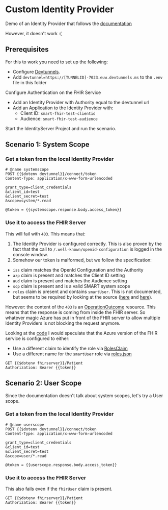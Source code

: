 # Custom Identity Provider
Demo of an Identity Provider that follows the [documentation](https://learn.microsoft.com/en-us/azure/healthcare-apis/fhir/configure-identity-providers)

However, it doesn't work :(

## Prerequisites
For this to work you need to set up the following:
- Configure [Devtunnels](https://learn.microsoft.com/en-us/azure/developer/dev-tunnels/).
- Add `devtunnel=https://[TUNNELID]-7023.euw.devtunnels.ms` to 
  the `.env` file in this folder

Configure Authentication on the FHIR Service
- Add an Identity Provider with Authority equal to the devtunnel url
- Add an Application to the Identity Provider with:
  - Client ID: `smart-fhir-test-clientid`
  - Audience: `smart-fhir-test-audience`

Start the IdentityServer Project and run the scenario.

## Scenario 1: System Scope
### Get a token from the local Identity Provider
```http
# @name systemscope 
POST {{$dotenv devtunnel}}/connect/token
Content-Type: application/x-www-form-urlencoded

grant_type=client_credentials
&client_id=test
&client_secret=test
&scope=system/*.read
```

```http
@token = {{systemscope.response.body.access_token}}
```

### Use it to access the FHIR Server
This will fail with `403`. This means that:
1. The Identity Provider is configured correctly. This is also proven by the
   fact that the call to `/.well-known/openid-configuration` is logged in the
   console window.
2. Somehow our token is malformed, but we follow the specification:
  - `iss` claim matches the OpenId Configuration and the Authority
  - `azp` claim is present and matches the Client ID setting
  - `aud` claim is present and matches the Audience setting
  - `scp` claim is present and is a valid SMART system scope
  - `roles` claim is present and contains `smartUser`. This is not documented,
    but seems to be required by looking at the source ([here][1] and [here][2]).

[1]: https://github.com/microsoft/fhir-server/blob/main/src/Microsoft.Health.Fhir.Core/Features/Security/Authorization/RoleBasedFhirAuthorizationService.cs
[2]: https://github.com/microsoft/fhir-server/blob/main/src/Microsoft.Health.Fhir.Shared.Web/roles.json

However: the content of the `403` is an [OperationOutcome][3] resource. This 
means that the response is coming from inside the FHIR server. So whatever 
magic Azure has put in front of the FHIR server to allow multiple Identity
Providers is not blocking the request anymore.

Looking at the [code][4] I would speculate that the Azure version of the FHIR
service is configured to either:
- Use a different claim to identify the role via [RolesClaim][5]
- Use a different name for the `smartUser` role via [roles.json][2]

[3]: http://hl7.org/fhir/R4/operationoutcome.html
[4]: https://github.com/microsoft/fhir-server
[5]: https://github.com/microsoft/fhir-server/blob/414f8b302516154d5758941b15266d63dd3c89e7/src/Microsoft.Health.Fhir.Core/Configs/AuthorizationConfiguration.cs#L14

```http
GET {{$dotenv fhirserver}}/Patient
Authorization: Bearer {{token}}
```

## Scenario 2: User Scope
Since the documentation doesn't talk about system scopes, let's try a User
scope.

### Get a token from the local Identity Provider
```http
# @name userscope 
POST {{$dotenv devtunnel}}/connect/token
Content-Type: application/x-www-form-urlencoded

grant_type=client_credentials
&client_id=test
&client_secret=test
&scope=user/*.read
```

```http
@token = {{userscope.response.body.access_token}}
```

### Use it to access the FHIR Server
This also fails even if the `fhirUser` claim is present.

```http
GET {{$dotenv fhirserver}}/Patient
Authorization: Bearer {{token}}
```